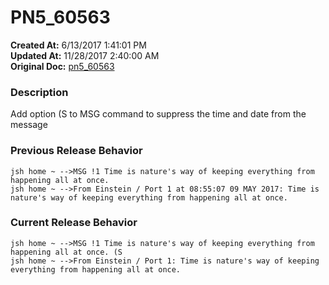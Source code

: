 # PN5_60563

**Created At:** 6/13/2017 1:41:01 PM  
**Updated At:** 11/28/2017 2:40:00 AM  
**Original Doc:** [pn5_60563](https://docs.jbase.com/36526-5-6-2-release-notes/pn5_60563)  


### Description

Add option (S to MSG command to suppress the time and date from the message



### Previous Release Behavior

```
jsh home ~ -->MSG !1 Time is nature's way of keeping everything from happening all at once.
jsh home ~ -->From Einstein / Port 1 at 08:55:07 09 MAY 2017: Time is nature's way of keeping everything from happening all at once.
```



### Current Release Behavior

```
jsh home ~ -->MSG !1 Time is nature's way of keeping everything from happening all at once. (S
jsh home ~ -->From Einstein / Port 1: Time is nature's way of keeping everything from happening all at once.
```
